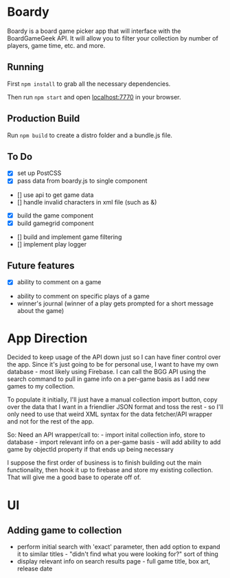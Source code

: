 # Boardy

Boardy is a board game picker app that will interface with the BoardGameGeek API. It will allow you to filter your collection by number of players, game time, etc. and more.

## Running

First `npm install` to grab all the necessary dependencies. 

Then run `npm start` and open <localhost:7770> in your browser.

## Production Build

Run `npm build` to create a distro folder and a bundle.js file.

## To Do

- [x] set up PostCSS
- [x] pass data from boardy.js to single component
- [] use api to get game data
- [] handle invalid characters in xml file (such as &)
- [x] build the game component
- [x] build gamegrid component
- [] build and implement game filtering
- [] implement play logger

## Future features
- [x] ability to comment on a game
- ability to comment on specific plays of a game
- winner's journal (winner of a play gets prompted for a short message about the game)


# App Direction 

Decided to keep usage of the API down just so I can have finer control over the app. Since it's just going to be for personal use, I want to have my own database - most likely using Firebase. I can call the BGG API using the search command to pull in game info on a per-game basis as I add new games to my collection. 

To populate it initially, I'll just have a manual collection import button, copy over the data that I want in a friendlier JSON format and toss the rest - so I'll only need to use that weird XML syntax for the data fetcher/API wrapper and not for the rest of the app. 

So:
	Need an API wrapper/call to:
	- import inital collection info, store to database
	- import relevant info on a per-game basis 
		- will add ability to add game by objectId property if that ends up being necessary


I suppose the first order of business is to finish building out the main functionality, then hook it up to firebase and store my existing collection. That will give me a good base to operate off of.

# UI

## Adding game to collection
- perform initial search with 'exact' parameter, then add option to expand it to similar titles - "didn't find what you were looking for?" sort of thing
- display relevant info on search results page - full game title, box art, release date